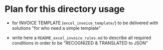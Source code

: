 
# Plan for this directory usage

- for INVOICE TEMPLATE (`excel_invoice_template/`) to be delivered with solutions "for who need a simple template"

- write here a `README_excel_invoice_rules.md` to describe all required conditions in order to be "RECOGNIZED & TRANSLATED to JSON"


